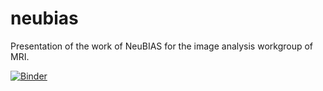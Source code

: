 # neubias
Presentation of the work of NeuBIAS for the image analysis workgroup of MRI.

[![Binder](https://mybinder.org/badge_logo.svg)](https://mybinder.org/v2/gh/MontpellierRessourcesImagerie/neubias.git/master)
